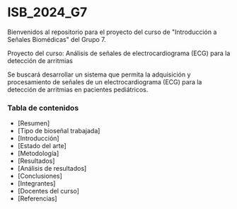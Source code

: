 # ISB_2024_G7
Bienvenidos al repositorio para el proyecto del curso de "Introducción a Señales Biomédicas" del Grupo 7. 

Proyecto del curso: Análisis de señales de electrocardiograma (ECG) para la detección de arritmias

Se buscará desarrollar un sistema que permita la adquisición y procesamiento de señales de un electrocardiograma (ECG) para la detección de arritmias en pacientes pediátricos.

### Tabla de contenidos
- [Resumen]
- [Tipo de bioseñal trabajada]
- [Introducción]
- [Estado del arte]
- [Metodología]
- [Resultados]
- [Análisis de resultados]
- [Conclusiones]
- [Integrantes]
- [Docentes del curso]
- [Referencias]
